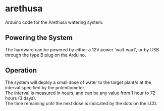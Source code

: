 # arethusa
Arduino code for the Arethusa watering system.

## Powering the System
The hardware can be powered by either a 12V power 'wall-wart', or by USB through the type B plug on the Arduino.

## Operation
The system will deploy a small dose of water to the target plant/s at the interval specified by the potentiometer.<br>
The interval is measured in hours, and can be any value from 1 hour to 72 hours (3 days).<br>
The time remaining until the next dose is indicated by the dots on the LCD.
